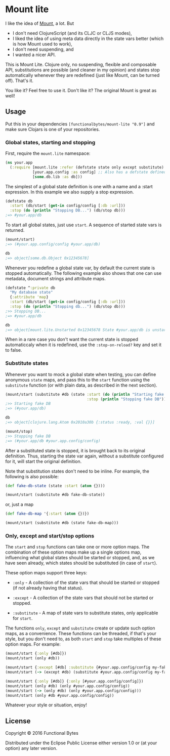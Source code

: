 # Mount lite

I like the idea of [Mount](https://github.com/tolitius/mount), a lot. But

* I don't need ClojureScript (and its CLJC or CLJS modes),
* I liked the idea of using meta data directly in the state vars better (which is how Mount used to work),
* I don't need suspending, and
* I wanted a nicer API.
 
This is Mount Lite. Clojure only, no suspending, flexible and composable API, substitutions are possible (and cleaner 
in my opinion) and states stop automatically whenever they are redefined (just like Mount, can be turned off). That's it.

You like it? Feel free to use it. Don't like it? The original Mount is great as well!

## Usage

Put this in your dependencies `[functionalbytes/mount-lite "0.9"]` and make sure Clojars is one of your repositories.

### Global states, starting and stopping

First, require the `mount.lite` namespace:

```clj
(ns your.app
  (:require [mount.lite :refer (defstate state only except substitute) :as mount]
            [your.app.config :as config] ;; Also has a defstate defined.
            [some.db.lib :as db]))
```

The simplest of a global state definition is one with a name and a :start expression. In this example we also supply a
stop expression.

```clj
(defstate db 
  :start (db/start (get-in config/config [:db :url]))
  :stop (do (println "Stopping DB...") (db/stop db)))
;=> #your.app/db
```

To start all global states, just use `start`. A sequence of started state vars is returned.

```clj
(mount/start)
;=> (#your.app.config/config #your.app/db)

db
;=> object[some.db.Object 0x12345678]
```

Whenever you redefine a global state var, by default the current state is stopped automatically. The following example
also shows that one can use metadata, document strings and attribute maps.

```clj
(defstate ^:private db
  "My database state"
  {:attribute 'map}
  :start (db/start (get-in config/config [:db :url]))
  :stop (do (println "Stopping db...") (db/stop db)))
;>> Stopping DB...
;=> #your.app/db

db
;=> object[mount.lite.Unstarted 0x12345678 State #your.app/db is unstarted]
```

When in a rare case you don't want the current state is stopped automaticcaly when it is redefined, use the 
`:stop-on-reload?` key and set it to false.

### Substitute states

Whenever you want to mock a global state when testing, you can define anonymous `state` maps, and pass this to the 
`start` function using the `substitute` function (or with plain data, as described in the next section).

```clj
(mount/start (substitute #db (state :start (do (println "Starting fake DB") (atom {}))
                                    :stop (println "Stopping fake DB"))))
;>> Starting fake DB
;=> (#your.app/db)

db
;=> object[clojure.lang.Atom 0x2010a30b {:status :ready, :val {}}]

(mount/stop)
;>> Stopping fake DB
;=> (#your.app/db #your.app.config/config)
```

After a substituted state is stopped, it is brought back to its original definition. Thus, starting the state var again,
without a substitute configured for it, will start the original definition.

Note that substitution states don't need to be inline. For example, the following is also possible:

```clj
(def fake-db-state (state :start (atom {})))

(mount/start (substitute #db fake-db-state))
```

or, just a map

```clj
(def fake-db-map '{:start (atom {})})

(mount/start (substitute #db (state fake-db-map)))
```

### Only, except and start/stop options

The `start` and `stop` functions can take one or more option maps. The combination of these option maps make up a single
options map, influencing what global states should be started or stopped, and, as we have seen already, which states
should be substituted (in case of `start`).

These option maps support three keys:

* `:only` - A collection of the state vars that should be started or stopped (if not already having that status).

* `:except` - A collection of the state vars that should not be started or stopped.

* `:substitute` - A map of state vars to substitute states, only applicable for `start`.

The functions `only`, `except` and `substitute` create or update such option maps, as a convenience. These functions can
be threaded, if that's your style, but you don't need to, as both `start` and `stop` take multiples of these option 
maps. For example:

```clj
(mount/start {:only [#db]})
(mount/start (only #db))

(mount/start {:except [#db] :substitute {#your.app.config/config my-fake-config}})
(mount/start (-> (except #db) (substitute #your.app.config/config my-fake-config)))

(mount/start {:only [#db]} {:only [#your.app.config/config]})
(mount/start (only #db) (only #your.app.config/config))
(mount/start (-> (only #db) (only #your.app.config/config)))
(mount/start (only #db #your.app.config/config))
```

Whatever your style or situation, enjoy!

## License

Copyright © 2016 Functional Bytes

Distributed under the Eclipse Public License either version 1.0 or (at
your option) any later version.
